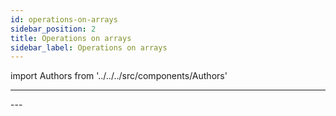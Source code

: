 ```yaml
---
id: operations-on-arrays
sidebar_position: 2
title: Operations on arrays
sidebar_label: Operations on arrays
---
```


import Authors from '../../../src/components/Authors'

---
<Authors names="@ajay-dhangar"/>
---